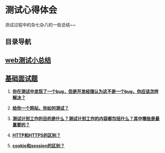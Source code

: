# 测试心得体会
测试过程中的杂七杂八的一些总结~~

## 目录导航 ##

## [web测试小总结](https://github.com/StrawberryFlavor/Software-Test-Engineer/blob/master/Testing%20Web.md#%E6%80%BB%E7%BB%93%E4%B8%8B%E9%81%87%E5%88%B0%E7%9A%84web%E6%B5%8B%E8%AF%95%E7%9A%84%E6%97%B6%E5%80%99%E9%9C%80%E8%A6%81%E6%B3%A8%E6%84%8F%E7%9A%84%E5%9C%B0%E6%96%B9) ##

## [基础面试题](https://github.com/StrawberryFlavor/Software-Test-Engineer/blob/master/%E8%BD%AF%E4%BB%B6%E6%B5%8B%E8%AF%95%E5%B7%A5%E7%A8%8B%E5%B8%88%E7%9A%84%E9%9D%A2%E8%AF%95%E9%A2%98/%E5%9F%BA%E6%9C%AC%E9%9D%A2%E8%AF%95%E9%A2%98.md#%E5%9F%BA%E6%9C%AC%E9%9D%A2%E8%AF%95%E9%A2%98) ##

1. **[你在测试中发现了一个bug，但是开发经理认为这不是一个bug，你应该怎样解决？](你在测试中发现了一个bug，但是开发经理认为这不是一个bug，你应该怎样解决？)**

2. **[给你一个网站，你如何测试？](https://github.com/StrawberryFlavor/Software-Test-Engineer/blob/master/%E8%BD%AF%E4%BB%B6%E6%B5%8B%E8%AF%95%E5%B7%A5%E7%A8%8B%E5%B8%88%E7%9A%84%E9%9D%A2%E8%AF%95%E9%A2%98/%E5%9F%BA%E6%9C%AC%E9%9D%A2%E8%AF%95%E9%A2%98.md#%E7%BB%99%E4%BD%A0%E4%B8%80%E4%B8%AA%E7%BD%91%E7%AB%99%E4%BD%A0%E5%A6%82%E4%BD%95%E6%B5%8B%E8%AF%95)**

3. **[测试计划工作的目的是什么？测试计划工作的内容都包括什么？其中哪些是最重要的？](https://github.com/StrawberryFlavor/Software-Test-Engineer/blob/master/%E8%BD%AF%E4%BB%B6%E6%B5%8B%E8%AF%95%E5%B7%A5%E7%A8%8B%E5%B8%88%E7%9A%84%E9%9D%A2%E8%AF%95%E9%A2%98/%E5%9F%BA%E6%9C%AC%E9%9D%A2%E8%AF%95%E9%A2%98.md#%E6%B5%8B%E8%AF%95%E8%AE%A1%E5%88%92%E5%B7%A5%E4%BD%9C%E7%9A%84%E7%9B%AE%E7%9A%84%E6%98%AF%E4%BB%80%E4%B9%88%E6%B5%8B%E8%AF%95%E8%AE%A1%E5%88%92%E5%B7%A5%E4%BD%9C%E7%9A%84%E5%86%85%E5%AE%B9%E9%83%BD%E5%8C%85%E6%8B%AC%E4%BB%80%E4%B9%88%E5%85%B6%E4%B8%AD%E5%93%AA%E4%BA%9B%E6%98%AF%E6%9C%80%E9%87%8D%E8%A6%81%E7%9A%84)**

4. **[HTTP和HTTPS的区别？](https://github.com/StrawberryFlavor/Software-Test-Engineer/blob/master/%E8%BD%AF%E4%BB%B6%E6%B5%8B%E8%AF%95%E5%B7%A5%E7%A8%8B%E5%B8%88%E7%9A%84%E9%9D%A2%E8%AF%95%E9%A2%98/%E5%9F%BA%E6%9C%AC%E9%9D%A2%E8%AF%95%E9%A2%98.md#http%E5%92%8Chttps%E7%9A%84%E5%8C%BA%E5%88%AB)**

5. **[cookie和session的区别？](https://github.com/StrawberryFlavor/Software-Test-Engineer/blob/master/%E8%BD%AF%E4%BB%B6%E6%B5%8B%E8%AF%95%E5%B7%A5%E7%A8%8B%E5%B8%88%E7%9A%84%E9%9D%A2%E8%AF%95%E9%A2%98/%E5%9F%BA%E6%9C%AC%E9%9D%A2%E8%AF%95%E9%A2%98.md#cookie%E5%92%8Csession%E7%9A%84%E5%8C%BA%E5%88%AB)**
